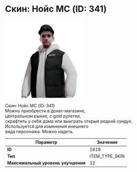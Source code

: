 # Скин: Нойс МС (ID: 341)

![Item Image](../img/1619.webp?raw=true)

Скин: Нойс МС (ID: 341)<br>Можно приобрести в донат-магазине,<br>центральном рынке, с gold рулетки,<br>скрафтить у себя дома или выиграть открыв редкий сундук.<br>Используется для изменения внешнего<br>вида персонажа. Можно надеть.


| Параметр | Значение |
|----------|----------|
| **ID** | 1619 |
| **Тип** | ITEM_TYPE_SKIN |
| **Максимальный уровень улучшения** | 12 |

